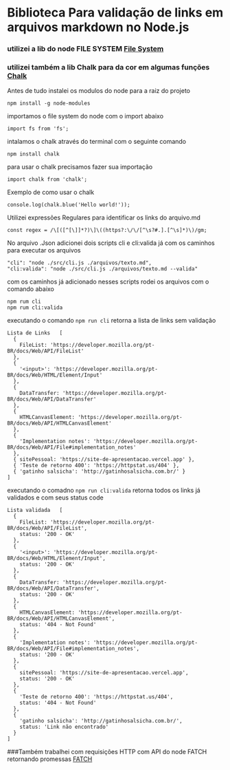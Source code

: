 # Biblioteca Para validação de links em arquivos markdown no Node.js
### utilizei a lib do node FILE SYSTEM [File System](https://nodejs.org/api/fs.html)
### utilizei também a lib Chalk para da cor em algumas funções [Chalk](https://www.npmjs.com/package/chalk)

Antes de tudo instalei os modulos do node para a raiz do projeto
```
npm install -g node-modules
```

importamos o file system do node com o import abaixo
```
import fs from 'fs';
```

intalamos o chalk através do terminal com o seguinte comando
```
npm install chalk
```
para usar o chalk precisamos fazer sua importação
```
import chalk from 'chalk';
```
Exemplo de como usar o chalk
```
console.log(chalk.blue('Hello world!'));
```
Utilizei expressões Regulares para identificar os links do arquivo.md
```
const regex = /\[([^[\]]*?)\]\((https?:\/\/[^\s?#.].[^\s]*)\)/gm;
```

No arquivo .Json adicionei dois scripts cli e cli:valida já com os caminhos para executar os arquivos
```
"cli": "node ./src/cli.js ./arquivos/texto.md",
"cli:valida": "node ./src/cli.js ./arquivos/texto.md --valida"
```
com os caminhos já adicionado nesses scripts rodei os arquivos com o comando abaixo
```
npm rum cli 
npm rum cli:valida
```
executando o comando ``` npm run cli ```
retorna a lista de links sem validação
```
Lista de Links   [
  {
    FileList: 'https://developer.mozilla.org/pt-BR/docs/Web/API/FileList'
  },
  {
    '<input>': 'https://developer.mozilla.org/pt-BR/docs/Web/HTML/Element/Input'
  },
  {
    DataTransfer: 'https://developer.mozilla.org/pt-BR/docs/Web/API/DataTransfer'
  },
  {
    HTMLCanvasElement: 'https://developer.mozilla.org/pt-BR/docs/Web/API/HTMLCanvasElement'
  },
  {
    'Implementation notes': 'https://developer.mozilla.org/pt-BR/docs/Web/API/File#implementation_notes'
  },
  { sitePessoal: 'https://site-de-apresentacao.vercel.app' },
  { 'Teste de retorno 400': 'https://httpstat.us/404' },
  { 'gatinho salsicha': 'http://gatinhosalsicha.com.br/' }
]
```
executando o comadno ``` npm run cli:valida ``` 
retorna todos os links já validados e com seus status code
```
Lista validada   [
  {
    FileList: 'https://developer.mozilla.org/pt-BR/docs/Web/API/FileList',
    status: '200 - OK'
  },
  {
    '<input>': 'https://developer.mozilla.org/pt-BR/docs/Web/HTML/Element/Input',
    status: '200 - OK'
  },
  {
    DataTransfer: 'https://developer.mozilla.org/pt-BR/docs/Web/API/DataTransfer',
    status: '200 - OK'
  },
  {
    HTMLCanvasElement: 'https://developer.mozilla.org/pt-BR/docs/Web/API/HTMLCanvasElement',
    status: '404 - Not Found'
  },
  {
    'Implementation notes': 'https://developer.mozilla.org/pt-BR/docs/Web/API/File#implementation_notes',
    status: '200 - OK'
  },
  {
    sitePessoal: 'https://site-de-apresentacao.vercel.app',
    status: '200 - OK'
  },
  {
    'Teste de retorno 400': 'https://httpstat.us/404',
    status: '404 - Not Found'
  },
  {
    'gatinho salsicha': 'http://gatinhosalsicha.com.br/',
    status: 'Link não encontrado'
  }
]
```
###Também trabalhei com requisições HTTP com API do node FATCH retornando promessas [FATCH](https://developer.mozilla.org/en-US/docs/Web/API/Fetch_API)

